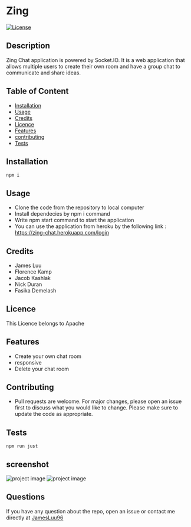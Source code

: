 
# Zing
[![License](https://img.shields.io/badge/License-Apache%202.0-yellow.svg)](https://opensource.org/licenses/Apache-2.0)
## Description

Zing Chat application is powered by Socket.IO. It is a web application that allows multiple users to create their own room and have a group chat to communicate and share ideas.
## Table of Content
* [Installation](#Installation)
* [Usage](#Usage)
* [Credits](#Credits)
* [Licence](#Licence)
* [Features](#Features)
* [contributing](#contributing)
* [Tests](#Tests)

## Installation
```npm i```  
## Usage
- Clone the code from the repository to local computer
- Install dependecies by npm i command
- Write npm start  command to start the application
-  You can use the application from heroku by the following link : https://zing-chat.herokuapp.com/login
## Credits
- James Luu
- Florence Kamp
- Jacob Kashlak  
- Nick Duran 
- Fasika Demelash 
 ## Licence
This Licence belongs to Apache 
 
## Features
- Create your own chat room
- responsive
- Delete your chat room 

## Contributing
- Pull requests are welcome. For major changes, please open an issue first to discuss what you would like to change. Please make sure to update the code as appropriate. 
## Tests
```npm run just```  

## screenshot
![project image]('./public/assets/images/zing.png')
![project image]('./public/assets/images/chat.png')
## Questions
If you have any question about the repo, open an issue or contact me directly at [JamesLuu96](https://github.com/JamesLuu96/)


    